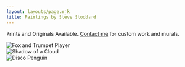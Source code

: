 ```yaml
---
layout: layouts/page.njk
title: Paintings by Steve Stoddard
---
```

Prints and Originals Available. [Contact me](/contact/) for custom work and murals.

<section class="paintings">
    <div class="painting">
    <img src="/images/paintings/fox-and-trumpet.jpg" alt="Fox and Trumpet Player">
    </div>
    <div class="painting">
    <img src="/images/paintings/cloud-shadow.jpg" alt="Shadow of a Cloud">
    </div>
    <div class="painting">
    <img src="/images/paintings/disco-penguin.jpg" alt="Disco Penguin">
    </div>
</section>